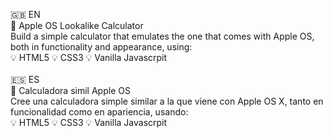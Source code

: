 :gb: EN
<br>
:abacus: Apple OS Lookalike Calculator
<br>
Build a simple calculator that emulates the one that comes with Apple OS, both in functionality and appearance,
using: 
<br>
:bulb: HTML5
:bulb: CSS3
:bulb: Vanilla Javascrpit
<br>
<br>
:es: ES
<br>
:abacus: Calculadora simil Apple OS
<br>
Cree una calculadora simple similar a la que viene con Apple OS X, tanto en funcionalidad como en apariencia, usando: 
<br>
:bulb: HTML5
:bulb: CSS3
:bulb: Vanilla Javascrpit
